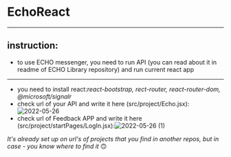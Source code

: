 # EchoReact
***
## **instruction:**

* to use ECHO messenger, you need to run API (you can read about it in readme of ECHO Library repository) and run current react app
***
*  you need to install react:_react-bootstrap, rect-router, react-router-dom, @microsoft/signalr_
* check url of your API and write it here (src/project/Echo.jsx):![2022-05-26](https://user-images.githubusercontent.com/92333588/170547816-8ce84581-bde2-4e81-84ee-5a231210e345.png)
* check url of Feedback APP and write it here (src/project/startPages/LogIn.jsx):![2022-05-26 (1)](https://user-images.githubusercontent.com/92333588/170548877-b2a5f22f-8aaf-442f-b214-c546873a4e9a.png)

_It's already set up on url's of projects that you find in another repos, but in case - you know where to find it_ :upside_down_face:



